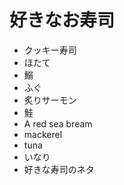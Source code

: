 # 好きなお寿司

- クッキー寿司
- ほたて
- 鰯
- ふぐ
- 炙りサーモン
- 鮭
- A red sea bream
- mackerel
- tuna
- いなり
- 好きな寿司のネタ

